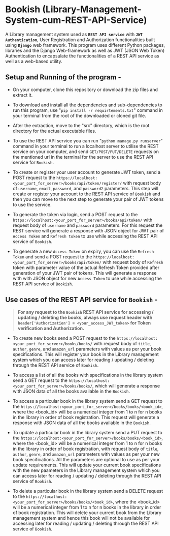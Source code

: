 # Bookish (Library-Management-System-cum-REST-API-Service)
A Library management system used as **`REST API service`** with **`JWT Authentication`**, User Registration and Authorization functionalities built using **`Django`** web framework.
This program uses different Python packages, libraries and the Django Web-framework as well as JWT (JSON Web Token) Authentication to encapsulate the functionalities of a REST API service as well as a web-based utility.

## Setup and Running of the program -

* On your computer, clone this repository or download the zip files and extract it.

* To download and install all the dependencies and sub-dependencies to run this program, use "`pip install -r requirtements.txt`" command in your terminal from the root of the downloaded or cloned git file.

* After the extraction, move to the "src" directory, which is the root directory for the actual executable files.

* To use the REST API service you can run "`python manage.py runserver`" command in your terminal to run a localhost server to utilise the REST service on your computer, and send `GET/POST/PUT/DELETE` requests on the mentioned url in the terminal for the server to use the REST API service for `Bookish`.

* To create or register your user account to generate JWT token, send a POST request to the `https://localhost:<your_port_for_server>/books/api/token/register/` with request body of `username`, `email`, `password`, and `password2` parameters. This step will create or register your account to the REST API service of `Bookish` and then you can move to the next step to generate your pair of JWT tokens to use the service.

* To generate the token via login, send a POST request to the `https://localhost:<your_port_for_server>/books/api/token/` with request body of `username` and `password` parameters. For this request the REST service will generate a response with JSON object for JWT pair of `Access Token` and `Refresh token` to use while accessing the REST API service of `Bookish`.

* To generate a new `Access Token` on expiry, you can use the `Refresh Token` and send a POST request to the `https://localhost:<your_port_for_server>/books/api/token/` with request body of `Refresh` token with parameter value of the actual Refresh Token provided after generation of your JWT pair of tokens. This will generate a response with with JSON object for new `Access Token` to use while accessing the REST API service of `Bookish`.




## Use cases of the REST API service for `Bookish` -

>  **For any request to the `Bookish` REST API service for accessing / updating / deleting the books, always use request header with `header['Authorization'] = <your_access_JWT_token>` for Token verification and Authorization.**


* To create new books send a POST request to the `https://localhost:<your_port_for_server>/books/books/` with request body of `title`, `author`, `genre`, and `amazon_url` parameters with values as per your book specifications. This will register your book in the Library management system which you can access later for reading / updating / deleting through the REST API service of `Bookish`.

* To access a list of all the books with specifications in the library system send a GET request to the `https://localhost:<your_port_for_server>/books/books/`, which will generate a response with JSON data of all the books available in the `Bookish`.

* To access a particular book in the library system send a GET request to the `https://localhost:<your_port_for_server>/books/books/<book_id>`, where the <book_id> will be a numerical integer from 1 to n for n books in the library in order of book registration. This request will generate a response with JSON data of all the books available in the `Bookish`.

* To update a particular book in the library system send a PUT request to the `https://localhost:<your_port_for_server>/books/books/<book_id>`, where the <book_id> will be a numerical integer from 1 to n for n books in the library in order of book registration, with request body of `title`, `author`, `genre`, and `amazon_url` parameters with values as per your new book specifications. All the parameters are optional to use as per your update requirements. This will update your current book specifications with the new paameters in the Library management system which you can access later for reading / updating / deleting through the REST API service of `Bookish`.

* To delete a particular book in the library system send a DELETE request to the `https://localhost:<your_port_for_server>/books/books/<book_id>`, where the <book_id> will be a numerical integer from 1 to n for n books in the library in order of book registration. This will delete your current book from the Library management system  and hence this book will not be available for accessing later for reading / updating / deleting through the REST API service of `Bookish`.




